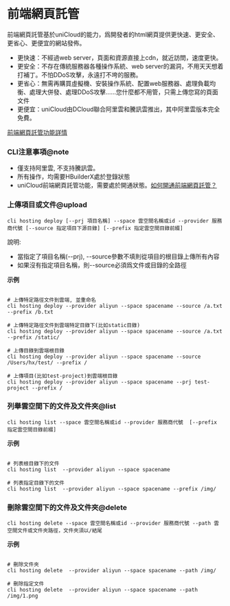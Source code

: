 # 前端網頁託管

前端網頁託管基於uniCloud的能力，爲開發者的html網頁提供更快速、更安全、更省心、更便宜的網站發佈。

- 更快速：不經過web server，頁面和資源直接上cdn，就近訪問，速度更快。
- 更安全：不存在傳統服務器各種操作系統、web server的漏洞，不用天天想着打補丁。不怕DDoS攻擊，永遠打不垮的服務。
- 更省心：無需再購買虛擬機、安裝操作系統、配置web服務器、處理負載均衡、處理大併發、處理DDoS攻擊......您什麼都不用管，只需上傳您寫的頁面文件
- 更便宜：uniCloud由DCloud聯合阿里雲和騰訊雲推出，其中阿里雲版本完全免費。

[前端網頁託管功能詳情](https://uniapp.dcloud.io/uniCloud/hosting)


### CLI注意事項@note

- 僅支持阿里雲, 不支持騰訊雲。
- 所有操作，均需要HBuilderX處於登錄狀態
- uniCloud前端網頁託管功能，需要處於開通狀態。[如何開通前端網頁託管？](https://uniapp.dcloud.io/uniCloud/hosting?id=%e5%bc%80%e9%80%9a)

### 上傳項目或文件@upload

```shell
cli hosting deploy [--prj 項目名稱] --space 雲空間名稱或id --provider 服務商代號 [--source 指定項目下源目錄] [--prefix 指定雲空間目錄前綴]
```

說明:

- 當指定了項目名稱(--prj), --source參數不填則從項目的根目錄上傳所有內容
- 如果沒有指定項目名稱，則--source必須爲文件或目錄的全路徑

**示例**

```shell

# 上傳特定路徑文件到雲端, 並重命名
cli hosting deploy --provider aliyun --space spacename --source /a.txt --prefix /b.txt

# 上傳特定路徑文件到雲端特定目錄下(比如static目錄)
cli hosting deploy --provider aliyun --space spacename --source /a.txt --prefix /static/

# 上傳目錄到雲端根目錄
cli hosting deploy --provider aliyun --space spacename --source /Users/hx/test/ --prefix /

# 上傳項目(比如test-project)到雲端根目錄
cli hosting deploy --provider aliyun --space spacename --prj test-project --prefix /

```

### 列舉雲空間下的文件及文件夾@list

```shell
cli hosting list --space 雲空間名稱或id --provider 服務商代號  [--prefix 指定雲空間目錄前綴]
```

**示例**

```shell

# 列表根目錄下的文件
cli hosting list  --provider aliyun --space spacename

# 列表指定目錄下的文件
cli hosting list  --provider aliyun --space spacename --prefix /img/
```

### 刪除雲空間下的文件及文件夾@delete

```shell
cli hosting delete --space 雲空間名稱或id --provider 服務商代號 --path 雲空間文件或文件夾路徑，文件夾須以/結尾
```

**示例**

```shell

# 刪除文件夾
cli hosting delete  --provider aliyun --space spacename --path /img/

# 刪除指定文件
cli hosting delete  --provider aliyun --space spacename --path /img/1.png
```